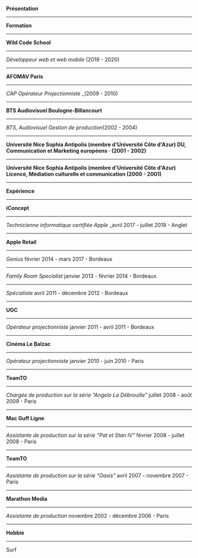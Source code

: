 

**Présentation**

---

**Formation**

---

**Wild Code School**

---
_Développeur web et web mobile_ (2019 - 2020)

---

**AFOMAV Paris**

---

_CAP Opérateur Projectionniste_ _(2009 - 2010)

---

**BTS Audiovisuel Boulogne-Billancourt**

---

_BTS, Audiovisuel Gestion de production_(2002 - 2004)

---

**Université Nice Sophia Antipolis (membre d'Université Côte d'Azur) DU, Communication et Marketing européens · (2001 - 2002)**

---

**Université Nice Sophia Antipolis (membre d'Université Côte d'Azur) Licence, Médiation culturelle et communication  (2000 - 2001)**

---


**Expérience**

---

**iConcept**

---

_Technicienne informatique certifiée Apple_ _avril 2017 - juillet 2019 - Anglet

---

**Apple Retail**

---

_Genius_ février 2014 - mars 2017 - Bordeaux

---

_Family Room Specialist_  janvier 2013 - février 2014 - Bordeaux

---

_Spécialiste_ avril 2011 - décembre 2012 - Bordeaux

---

**UGC**

---

_Opérateur projectionniste_  janvier 2011 - avril 2011 - Bordeaux

---

**Cinéma Le Balzac**

---

_Opérateur projectionniste_ janvier 2010 - juin 2010 - Paris

---

**TeamTO**

---

_Chargée de production sur la série "Angelo La Débrouille"_ juillet 2008 - août 2009 - Paris

---

**Mac Guff Ligne**

---

_Assistante de production sur la série "Pat et Stan IV"_ février 2008 - juillet 2008 - Paris

---


**TeamTO**

---

_Assistante de production sur la série "Oasis"_  avril 2007 - novembre 2007 - Paris

---

**Marathon Media**

---

_Assistante de production_ novembre 2002 - décembre 2006 - Paris

---

**Hobbie**

---

Surf

